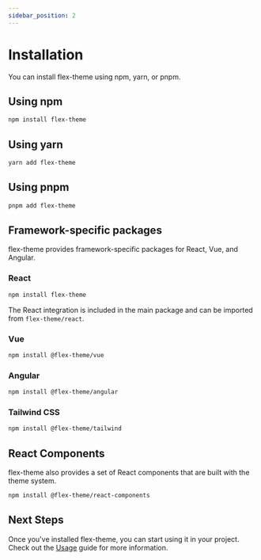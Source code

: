 ```yaml
---
sidebar_position: 2
---
```


# Installation

You can install flex-theme using npm, yarn, or pnpm.

## Using npm

```bash
npm install flex-theme
```

## Using yarn

```bash
yarn add flex-theme
```

## Using pnpm

```bash
pnpm add flex-theme
```

## Framework-specific packages

flex-theme provides framework-specific packages for React, Vue, and Angular.

### React

```bash
npm install flex-theme
```

The React integration is included in the main package and can be imported from `flex-theme/react`.

### Vue

```bash
npm install @flex-theme/vue
```

### Angular

```bash
npm install @flex-theme/angular
```

### Tailwind CSS

```bash
npm install @flex-theme/tailwind
```

## React Components

flex-theme also provides a set of React components that are built with the theme system.

```bash
npm install @flex-theme/react-components
```

## Next Steps

Once you've installed flex-theme, you can start using it in your project. Check out the [Usage](./usage.md) guide for more information.
